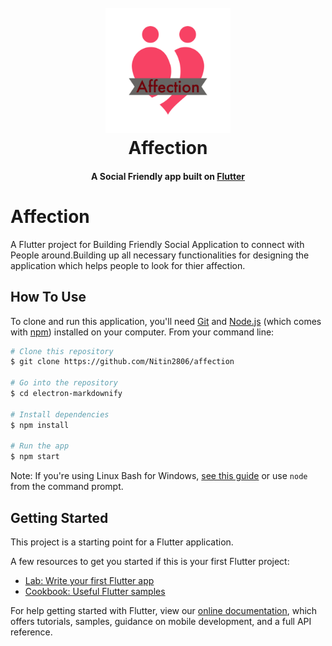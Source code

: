 <h1 align="center">
  <br>
  <a href="https://github.com/Nitin2806/Affection"><img src="https://github.com/Nitin2806/Affection/blob/main/assets/images/affection.png" alt="Affection" width="200"></a>
  <br>
  Affection
  <br>
</h1>
<h4 align="center">A Social Friendly app built on <a href="https://flutter.dev/" target="_blank">Flutter</a></h4>

# Affection

A Flutter project for Building Friendly Social Application to connect with People around.Building up all necessary functionalities for designing the application which helps people to look for thier affection.

## How To Use

To clone and run this application, you'll need [Git](https://git-scm.com) and [Node.js](https://nodejs.org/en/download/) (which comes with [npm](http://npmjs.com)) installed on your computer. From your command line:

```bash
# Clone this repository
$ git clone https://github.com/Nitin2806/affection

# Go into the repository
$ cd electron-markdownify

# Install dependencies
$ npm install

# Run the app
$ npm start
```

Note: If you're using Linux Bash for Windows, [see this guide](https://www.howtogeek.com/261575/how-to-run-graphical-linux-desktop-applications-from-windows-10s-bash-shell/) or use `node` from the command prompt.

## Getting Started

This project is a starting point for a Flutter application.

A few resources to get you started if this is your first Flutter project:

- [Lab: Write your first Flutter app](https://flutter.dev/docs/get-started/codelab)
- [Cookbook: Useful Flutter samples](https://flutter.dev/docs/cookbook)

For help getting started with Flutter, view our
[online documentation](https://flutter.dev/docs), which offers tutorials,
samples, guidance on mobile development, and a full API reference.

